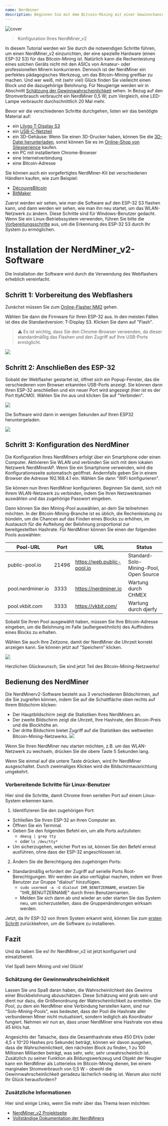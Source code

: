 ```yaml
---
name: Nerdminer
description: Beginnen Sie mit dem Bitcoin-Mining mit einer Gewinnchance nahe 0.
---
```


![cover](assets/cover.webp)

> Konfiguration Ihres NerdMiner_v2

In diesem Tutorial werden wir Sie durch die notwendigen Schritte führen, um einen NerdMiner_v2 einzurichten, der eine spezielle Hardware (einen ESP-32 S3) für das Bitcoin-Mining ist.
Natürlich kann die Rechenleistung eines solchen Geräts nicht mit den ASICs von Amateur- oder professionellen Minern konkurrieren. Dennoch ist der NerdMiner ein perfektes pädagogisches Werkzeug, um das Bitcoin-Mining greifbar zu machen. Und wer weiß, mit (sehr viel) Glück finden Sie vielleicht einen Block und die dazugehörige Belohnung. Für Neugierige werden wir in Abschnitt [Schätzung der Gewinnwahrscheinlichkeit](#estimation-de-la-probabilite-de-gain) sehen. In Bezug auf den Stromverbrauch verbraucht ein NerdMiner 0,5 W; zum Vergleich, eine LED-Lampe verbraucht durchschnittlich 20 Mal mehr.

Bevor wir die verschiedenen Schritte durchgehen, listen wir das benötigte Material auf:

- ein [Lilygo T-Display S3](https://lilygo.cc/products/t-display-s3)
- ein [USB-C-Netzteil](https://amzn.eu/d/gIOot90)
- ein 3D-Gehäuse: Wenn Sie einen 3D-Drucker haben, können Sie die [3D-Datei herunterladen](https://www.printables.com/model/501547-nerdminer-v2-click-case-w-buttons), sonst können Sie es im [Online-Shop von Silexperience](https://silexperience.company.site/NerdMiner_V2-p544379757) kaufen.
- ein PC mit installiertem Chrome-Browser
- eine Internetverbindung
- eine Bitcoin-Adresse

Sie können auch ein vorgefertigtes NerdMiner-Kit bei verschiedenen Händlern kaufen, wie zum Beispiel:

- [DécouvreBitcoin](https://shop.decouvrebitcoin.com/products/nerd-miner?_pos=1&_psq=nerd&_ss=e&_v=1.0)
- [BitMaker](https://bitronics.store/shop/)

Zuerst werden wir sehen, wie man die Software auf den ESP-32 S3 flashen kann, und dann werden wir sehen, wie man ihn neu startet, um das WLAN-Netzwerk zu ändern. Diese Schritte sind für Windows-Benutzer gedacht. Wenn Sie ein Linux-Betriebssystem verwenden, führen Sie bitte die [Vorbereitungsschritte](#etapes-preliminaires-pour-utilisateurs-linux) aus, um die Erkennung des ESP-32 S3 durch Ihr System zu ermöglichen.

# Installation der NerdMiner_v2-Software

Die Installation der Software wird durch die Verwendung des Webflashers erheblich vereinfacht.

## Schritt 1: Vorbereitung des Webflashers

Zunächst müssen Sie zum [Online-Flasher NM2](https://bitmaker-hub.github.io/diyflasher/) gehen.

Wählen Sie dann die Firmware für Ihren ESP-32 aus. In den meisten Fällen ist dies die Standardversion: T-Display S3. Klicken Sie dann auf "Flash".

> ⚠️ Es ist wichtig, dass Sie den Chrome-Browser verwenden, da dieser standardmäßig das Flashen und den Zugriff auf Ihre USB-Ports ermöglicht.

![](assets/webflasher.webp)

## Schritt 2: Anschließen des ESP-32

Sobald der Webflasher gestartet ist, öffnet sich ein Popup-Fenster, das die verschiedenen vom Browser erkannten USB-Ports anzeigt.
Sie können dann Ihren ESP-32 anschließen und ein neuer Port wird angezeigt (hier ist es der Port ttyACM0). Wählen Sie ihn aus und klicken Sie auf "Verbinden".

![](assets/flasher-port-serial.webp)

Die Software wird dann in wenigen Sekunden auf Ihren ESP32 heruntergeladen.

![](assets/NM2-sucessfully-installed.webp)

## Schritt 3: Konfiguration des NerdMiner

Die Konfiguration Ihres NerdMiners erfolgt über ein Smartphone oder einen Computer.
Aktivieren Sie WLAN und verbinden Sie sich mit dem lokalen Netzwerk NerdMinerAP. Wenn Sie ein Smartphone verwenden, wird die Konfigurationsseite automatisch geöffnet. Andernfalls geben Sie in einem Browser die Adresse 192.168.4.1 ein.
Wählen Sie dann "WiFi konfigurieren".

Sie können nun Ihren NerdMiner konfigurieren.
Beginnen Sie damit, sich mit Ihrem WLAN-Netzwerk zu verbinden, indem Sie Ihren Netzwerknamen auswählen und das zugehörige Passwort eingeben.

Dann können Sie den Mining-Pool auswählen, an dem Sie teilnehmen möchten. In der Bitcoin-Mining-Branche ist es üblich, die Rechenleistung zu bündeln, um die Chancen auf das Finden eines Blocks zu erhöhen, im Austausch für die Aufteilung der Belohnung proportional zur bereitgestellten Hashrate.
Für NerdMiner können Sie einen der folgenden Pools auswählen:

| Pool-URL          | Port  | URL                        | Status                                 |
| ----------------- | ----- | -------------------------- | -------------------------------------- |
| public-pool.io    | 21496 | https://web.public-pool.io | Standard-Solo-Mining-Pool, Open Source |
| pool.nerdminer.io | 3333  | https://nerdminer.io       | Wartung durch CHMEX                    |
| pool.vkbit.com    | 3333  | https://vkbit.com/         | Wartung durch djerfy                   |

Sobald Sie Ihren Pool ausgewählt haben, müssen Sie Ihre Bitcoin-Adresse eingeben, um die Belohnung im Falle (außergewöhnlich) des Auffindens eines Blocks zu erhalten.

Wählen Sie auch Ihre Zeitzone, damit der NerdMiner die Uhrzeit korrekt anzeigen kann.
Sie können jetzt auf "Speichern" klicken.

![](assets/wifi-configuration.webp)

Herzlichen Glückwunsch, Sie sind jetzt Teil des Bitcoin-Mining-Netzwerks!

## Bedienung des NerdMiner

Die NerdMinerv2-Software besteht aus 3 verschiedenen Bildschirmen, auf die Sie zugreifen können, indem Sie auf die Schaltfläche oben rechts auf Ihrem Bildschirm klicken:

- Der Hauptbildschirm zeigt die Statistiken Ihres NerdMiners an.
- Der zweite Bildschirm zeigt die Uhrzeit, Ihre Hashrate, den Bitcoin-Preis und die Blockhöhe an.
- Der dritte Bildschirm bietet Zugriff auf die Statistiken des weltweiten Bitcoin-Mining-Netzwerks.
  ![](assets/NM2-screens.webp)

Wenn Sie Ihren NerdMiner neu starten möchten, z.B. um das WLAN-Netzwerk zu wechseln, drücken Sie die obere Taste 5 Sekunden lang.

Wenn Sie einmal auf die untere Taste drücken, wird Ihr NerdMiner ausgeschaltet. Durch zweimaliges Klicken wird die Bildschirmausrichtung umgekehrt.

### Vorbereitende Schritte für Linux-Benutzer

Hier sind die Schritte, damit Chrome Ihren seriellen Port auf einem Linux-System erkennen kann.

1. Identifizieren Sie den zugehörigen Port:

- Schließen Sie Ihren ESP-32 an Ihren Computer an.
- Öffnen Sie ein Terminal.
- Geben Sie den folgenden Befehl ein, um alle Ports aufzulisten:
  - `dmesg | grep tty`
  - oder `ls /dev/tty*`
- Um sicherzugehen, welcher Port es ist, können Sie den Befehl erneut ausführen, ohne dass der ESP-32 angeschlossen ist.

2. Ändern Sie die Berechtigung des zugehörigen Ports:

- Standardmäßig erfordert der Zugriff auf serielle Ports Root-Berechtigungen. Wir werden sie also verfügbar machen, indem wir Ihren Benutzer zur Gruppe "dialout" hinzufügen.
  - `sudo usermod -a -G dialout IHR_BENUTZERNAME`, ersetzen Sie "IHR_BENUTZERNAME" durch Ihren Benutzernamen.
  - Melden Sie sich dann ab und wieder an oder starten Sie das System neu, um sicherzustellen, dass die Gruppenänderungen wirksam werden.

Jetzt, da Ihr ESP-32 von Ihrem System erkannt wird, können Sie zum [ersten Schritt](#schritt-1-vorbereitung-des-webflashers) zurückkehren, um die Software zu installieren.

## Fazit

Und da haben Sie es! Ihr NerdMiner_v2 ist jetzt konfiguriert und einsatzbereit.

Viel Spaß beim Mining und viel Glück!

### Schätzung der Gewinnwahrscheinlichkeit

Lassen Sie uns Spaß daran haben, die Wahrscheinlichkeit des Gewinns einer Blockbelohnung abzuschätzen. Diese Schätzung wird grob sein und dient nur dazu, die Größenordnung der Wahrscheinlichkeit zu ermitteln.
Die Pool, zu dem ein NerdMiner eine Verbindung herstellen kann, sind nur "Solo-Mining-Pools", was bedeutet, dass der Pool die Hashrate aller verbundenen Miner nicht mutualisiert, sondern lediglich als Koordinator fungiert.
Nehmen wir nun an, dass unser NerdMiner eine Hashrate von etwa 45 kH/s hat.

Angesichts der Tatsache, dass die Gesamthashrate etwa 450 EH/s (oder 4,5 x 10^20 Hashes pro Sekunde) beträgt, können wir davon ausgehen, dass die Wahrscheinlichkeit, den nächsten Block zu finden, 1 zu 100 Millionen Milliarden beträgt, was sehr, sehr, sehr unwahrscheinlich ist. Zusätzlich zu seiner Funktion als Bildungswerkzeug und Objekt der Neugier kann ein NerdMiner als Lotterielos im Bitcoin-Mining dienen, bei einem marginalen Stromverbrauch von 0,5 W - obwohl die Gewinnwahrscheinlichkeit geradezu lächerlich niedrig ist. Warum also nicht Ihr Glück herausfordern?

### Zusätzliche Informationen

Hier sind einige Links, wenn Sie mehr über das Thema lesen möchten:

- [NerdMiner_v2 Projektseite](http://github.com/BitMaker-hub/NerdMiner_v2)
- [Vollständige Dokumentation der NerdMiners](https://docs.bitwater.ch/nerd-miner-v2/)
